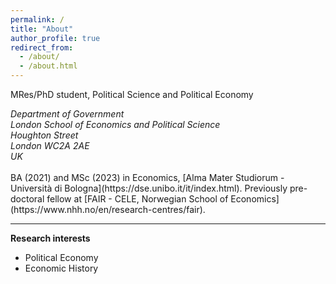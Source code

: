 ```yaml
---
permalink: /
title: "About"
author_profile: true
redirect_from: 
  - /about/
  - /about.html
---
```




MRes/PhD student, Political Science and Political Economy
<address>
Department of Government<br />London School of Economics and Political Science<br />Houghton Street <br /> London WC2A 2AE<br /> UK
</address> <br>
BA (2021) and MSc (2023) in Economics, [Alma Mater Studiorum - Università di Bologna](https://dse.unibo.it/it/index.html). 
Previously pre-doctoral fellow at [FAIR - CELE, Norwegian School of Economics](https://www.nhh.no/en/research-centres/fair).

---

**Research interests**
* Political Economy
* Economic History



